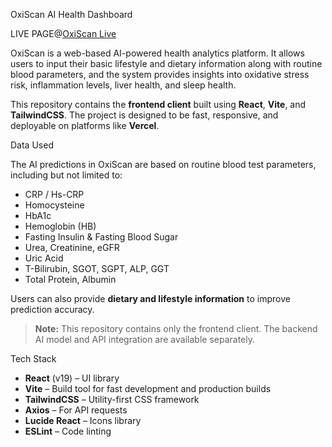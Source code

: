 OxiScan AI Health Dashboard

LIVE PAGE@[OxiScan Live](https://oxiscanplatform.vercel.app)

OxiScan is a web-based AI-powered health analytics platform. It allows users to input their basic lifestyle and dietary information along with routine blood parameters, and the system provides insights into oxidative stress risk, inflammation levels, liver health, and sleep health.

This repository contains the **frontend client** built using **React**, **Vite**, and **TailwindCSS**. The project is designed to be fast, responsive, and deployable on platforms like **Vercel**.

Data Used

The AI predictions in OxiScan are based on routine blood test parameters, including but not limited to:

- CRP / Hs-CRP  
- Homocysteine  
- HbA1c  
- Hemoglobin (HB)  
- Fasting Insulin & Fasting Blood Sugar  
- Urea, Creatinine, eGFR  
- Uric Acid  
- T-Bilirubin, SGOT, SGPT, ALP, GGT  
- Total Protein, Albumin  

Users can also provide **dietary and lifestyle information** to improve prediction accuracy.

> **Note:** This repository contains only the frontend client. The backend AI model and API integration are available separately.

Tech Stack

- **React** (v19) – UI library  
- **Vite** – Build tool for fast development and production builds  
- **TailwindCSS** – Utility-first CSS framework  
- **Axios** – For API requests  
- **Lucide React** – Icons library  
- **ESLint** – Code linting


